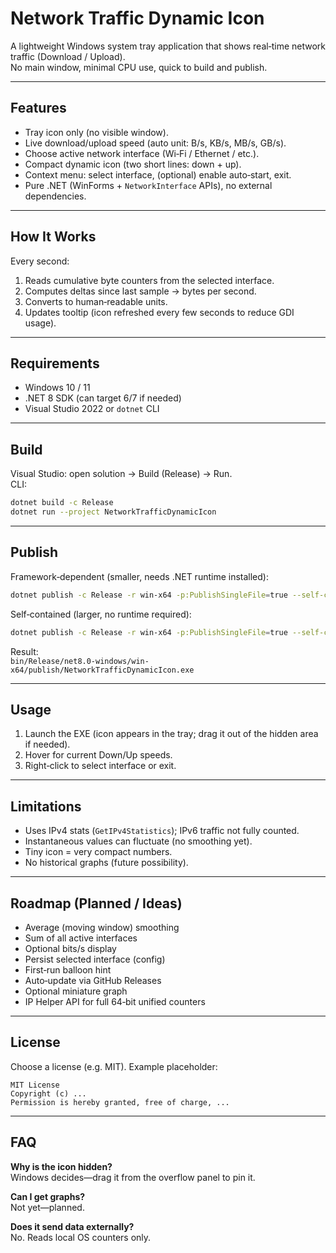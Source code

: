 # Network Traffic Dynamic Icon

A lightweight Windows system tray application that shows real‑time network traffic (Download / Upload).  
No main window, minimal CPU use, quick to build and publish.

---

## Features

- Tray icon only (no visible window).
- Live download/upload speed (auto unit: B/s, KB/s, MB/s, GB/s).
- Choose active network interface (Wi‑Fi / Ethernet / etc.).
- Compact dynamic icon (two short lines: down + up).
- Context menu: select interface, (optional) enable auto‑start, exit.
- Pure .NET (WinForms + `NetworkInterface` APIs), no external dependencies.

---

## How It Works

Every second:

1. Reads cumulative byte counters from the selected interface.
2. Computes deltas since last sample → bytes per second.
3. Converts to human‑readable units.
4. Updates tooltip (icon refreshed every few seconds to reduce GDI usage).

---

## Requirements

- Windows 10 / 11
- .NET 8 SDK (can target 6/7 if needed)
- Visual Studio 2022 or `dotnet` CLI

---

## Build

Visual Studio: open solution → Build (Release) → Run.  
CLI:

```bash
dotnet build -c Release
dotnet run --project NetworkTrafficDynamicIcon
```

---

## Publish

Framework‑dependent (smaller, needs .NET runtime installed):

```bash
dotnet publish -c Release -r win-x64 -p:PublishSingleFile=true --self-contained false
```

Self‑contained (larger, no runtime required):

```bash
dotnet publish -c Release -r win-x64 -p:PublishSingleFile=true --self-contained true
```

Result:  
`bin/Release/net8.0-windows/win-x64/publish/NetworkTrafficDynamicIcon.exe`

---

## Usage

1. Launch the EXE (icon appears in the tray; drag it out of the hidden area if needed).
2. Hover for current Down/Up speeds.
3. Right‑click to select interface or exit.

---

## Limitations

- Uses IPv4 stats (`GetIPv4Statistics`); IPv6 traffic not fully counted.
- Instantaneous values can fluctuate (no smoothing yet).
- Tiny icon = very compact numbers.
- No historical graphs (future possibility).

---

## Roadmap (Planned / Ideas)

- Average (moving window) smoothing
- Sum of all active interfaces
- Optional bits/s display
- Persist selected interface (config)
- First‑run balloon hint
- Auto‑update via GitHub Releases
- Optional miniature graph
- IP Helper API for full 64‑bit unified counters

---

## License

Choose a license (e.g. MIT). Example placeholder:

```
MIT License
Copyright (c) ...
Permission is hereby granted, free of charge, ...
```

---

## FAQ

**Why is the icon hidden?**  
Windows decides—drag it from the overflow panel to pin it.

**Can I get graphs?**  
Not yet—planned.

**Does it send data externally?**  
No. Reads local OS counters only.
